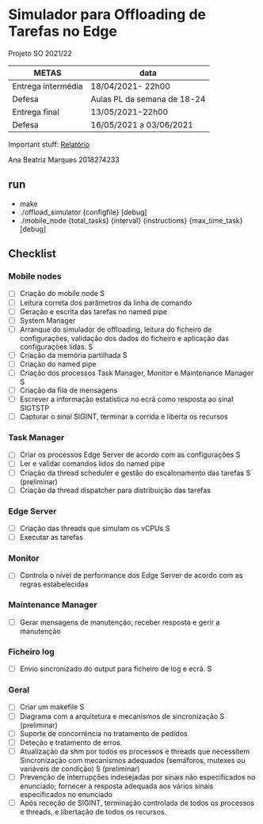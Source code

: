 # Simulador para Offloading de Tarefas no Edge
Projeto SO 2021/22

| METAS | data |
| --- | --- |
| Entrega intermédia | 18/04/2021- 22h00|
| Defesa | Aulas PL da semana de	18-24 |
| Entrega final | 13/05/2021-22h00 |
| Defesa | 16/05/2021 a	03/06/2021 |

Important stuff:
[Relatório](https://docs.google.com/document/d/1tC55xaVY_QENM3Livz2rrTaNydmLdTHq6Gej8J2ZANE/edit)

Ana Beatriz Marques 2018274233

## run
- make
- ./offload_simulator {configfile} [debug]
- ./mobile_node {total_tasks} {interval} {instructions} {max_time_task} [debug]


## Checklist

### Mobile nodes
- [ ] Criação do mobile node S
- [ ] Leitura correta dos parâmetros da linha de comando
- [ ] Geração e escrita das tarefas no named pipe
- [ ] System Manager
- [ ] Arranque do simulador de offloading, leitura do ficheiro de configurações, validação dos dados do ficheiro e aplicação das configurações lidas. S
- [ ] Criação da memória partilhada S
- [ ] Criação do named pipe
- [ ] Criação dos processos Task Manager, Monitor e Maintenance Manager S
- [ ] Criação da fila de mensagens
- [ ] Escrever a informação estatística no ecrã como resposta ao sinal SIGTSTP
- [ ] Capturar o sinal SIGINT, terminar a corrida e liberta os recursos

### Task Manager

- [ ] Criar os processos Edge Server de acordo com as configurações S 
- [ ] Ler e validar comandos lidos do named pipe
- [ ] Criação da thread scheduler e gestão do escalonamento das tarefas S (preliminar)
- [ ] Criação da thread dispatcher para distribuição das tarefas

### Edge Server

- [ ] Criação das threads que simulam os vCPUs S
- [ ] Executar as tarefas
### Monitor
- [ ] Controla o nível de performance dos Edge Server de acordo com as regras estabelecidas

### Maintenance Manager
- [ ] Gerar mensagens de manutenção, receber resposta e gerir a manutenção
### Ficheiro log
- [ ] Envio sincronizado do output para ficheiro de log e ecrã. S
### Geral
- [ ] Criar um makefile S
- [ ] Diagrama com a arquitetura e mecanismos de sincronização S (preliminar)
- [ ] Suporte de concorrência no tratamento de pedidos
- [ ] Deteção e tratamento de erros.
- [ ] Atualização da shm por todos os processos e threads que necessitem Sincronização com mecanismos adequados (semáforos, mutexes ou variáveis de condição) S (preliminar)
- [ ] Prevenção de interrupções indesejadas por sinais não especificados no enunciado; fornecer a resposta adequada aos vários sinais especificados no enunciado
- [ ] Após receção de SIGINT, terminação controlada de todos os processos e threads, e libertação de todos os recursos.
